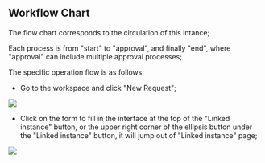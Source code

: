 ## Workflow Chart
The flow chart corresponds to the circulation of this intance;

Each process is from "start" to "approval", and finally "end", where "approval" can include multiple approval processes;

The specific operation flow is as follows:
- Go to the workspace and click "New Request"; 

![](static/assets/us/workflow/workflow_chart1.png)
- Click on the form to fill in the interface at the top of the "Linked instance" button, or the upper right corner of the ellipsis button under the "Linked instance" button, it will jump out of "Linked instance" page;

![](static/assets/us/workflow/workflow_chart2.png)
